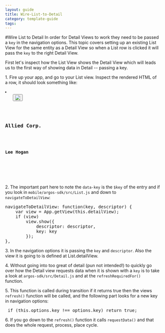 ---
layout: guide
title: Wire-List-to-Detail
category: template-guide
tags: 
---
#Wire List to Detail
In order for Detail Views to work they need to be passed a `key` in the navigation options. This topic covers setting up an existing List View for the same entity as a Detail View so when a List row is clicked it will pass the `key` to the right Detail View.

First let's inspect how the List View shows the Detail View which will leads us to the first way of showing data in Detail -- passing a key.

1\. Fire up your app, and go to your List view. Inspect the rendered HTML of a row, it should look something like:

<pre class="brush: html">
<li data-action="activateEntry" data-key="AA2EK0013056" data-descriptor="Allied Corp.">
   <button data-action="selectEntry" class="list-item-selector button"><img src="content/images/icons/Company_24.png" class="icon"></button>
   <div class="list-item-content">
      <h3>Allied Corp.</h3>
      <h4>Lee Hogan</h4>
   </div>
</li>
</pre>

2\. The important part here to note the `data-key` is the `$key` of the entry and if you look in `mobile/argos-sdk/src/List.js` and down to `navigateToDetailView`:

<pre class="brush: js">
navigateToDetailView: function(key, descriptor) {
    var view = App.getView(this.detailView);
    if (view)
        view.show({
            descriptor: descriptor,
            key: key
        });
},
</pre>

3\. In the navigation options it is passing the `key` and `descriptor`. Also the view it is going to is defined at List.detailView. 

4\. Without going into too great of detail (pun not intended!) to quickly go over how the Detail view requests data when it is shown with a `key` is to take a look at `argos-sdk/src/Detail.js` and at the `refreshRequiredFor()` function.

5\. This function is called during transition if it returns true then the views `refresh()` function will be called, and the following part looks for a new key in navigation options:

<pre class="brush: js">
 if (this.options.key !== options.key) return true;
</pre>

6\. If you go down to the `refresh()` function it calls `requestData()` and that does the whole request, process, place cycle.

